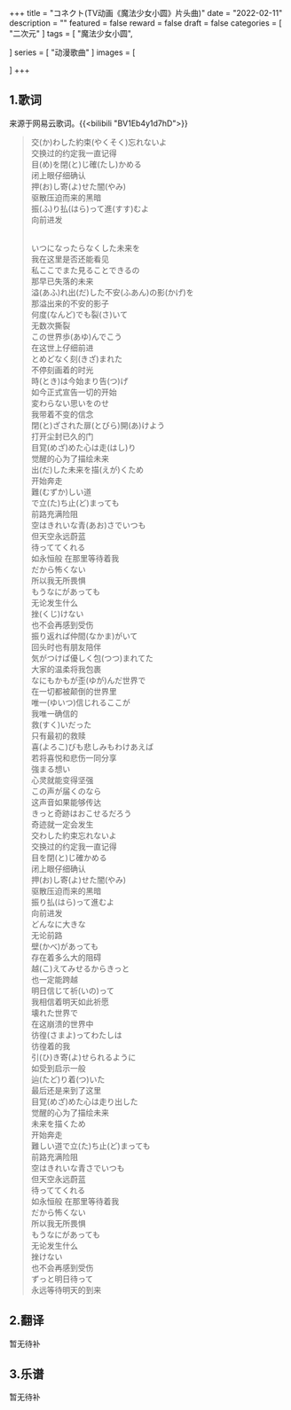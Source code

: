 +++
title = "コネクト(TV动画《魔法少女小圆》片头曲)"
date = "2022-02-11"
description = ""
featured = false
reward = false
draft = false
categories = [
  "二次元"
]
tags = [
 "魔法少女小圆",

]
series = [
 "动漫歌曲"
]
images = [

]
+++



<!--more-->

## 1.歌词

来源于网易云歌词。{{<bilibili "BV1Eb4y1d7hD">}}

> 交(か)わした約束(やくそく)忘れないよ<br>
> 交换过的约定我一直记得<br>
> 目(め)を閉(と)じ確(たし)かめる<br>
> 闭上眼仔细确认<br>
> 押(お)し寄(よ)せた闇(やみ)<br>
> 驱散压迫而来的黑暗<br>
> 振(ふ)り払(はら)って進(すす)むよ<br>
> 向前进发<br><br>
>
> いつになったらなくした未来を<br>
> 我在这里是否还能看见<br>
> 私ここでまた見ることできるの<br>
> 那早已失落的未来<br>
> 溢(あふ)れ出(だ)した不安(ふあん)の影(かげ)を<br>
> 那溢出来的不安的影子<br>
> 何度(なんど)でも裂(さ)いて<br>
> 无数次撕裂<br>
> この世界歩(あゆ)んでこう<br>
> 在这世上仔细前进<br>
> とめどなく刻(きざ)まれた<br>
> 不停刻画着的时光<br>
> 時(とき)は今始まり告(つ)げ<br>
> 如今正式宣告一切的开始<br>
> 変わらない思いをのせ<br>
> 我带着不变的信念<br>
> 閉(と)ざされた扉(とびら)開(あ)けよう<br>
> 打开尘封已久的门<br>
> 目覚(めざ)めた心は走(はし)り<br>
> 觉醒的心为了描绘未来<br>
> 出(だ)した未来を描(えが)くため<br>
> 开始奔走<br>
> 難(むずか)しい道<br>で立(た)ち止(ど)まっても<br>
> 前路充满险阻<br>
> 空はきれいな青(あお)さでいつも<br>
> 但天空永远蔚蓝<br>
> 待っててくれる<br>
> 如永恒般 在那里等待着我<br>
> だから怖くない<br>
> 所以我无所畏惧<br>
> もうなにがあっても<br>
> 无论发生什么<br>
> 挫(くじ)けない<br>
> 也不会再感到受伤<br>
> 振り返れば仲間(なかま)がいて<br>
> 回头时也有朋友陪伴<br>
> 気がつけば優しく包(つつ)まれてた<br>
> 大家的温柔将我包裹<br>
> なにもかもが歪(ゆが)んだ世界で<br>
> 在一切都被颠倒的世界里<br>
> 唯一(ゆいつ)信じれるここが<br>
> 我唯一确信的<br>
> 救(すく)いだった<br>
> 只有最初的救赎<br>
> 喜(よろこ)びも悲しみもわけあえば<br>
> 若将喜悦和悲伤一同分享<br>
> 強まる想い<br>
> 心灵就能变得坚强<br>
> この声が届くのなら<br>
> 这声音如果能够传达<br>
> きっと奇跡はおこせるだろう<br>
> 奇迹就一定会发生<br>
> 交わした約束忘れないよ<br>
> 交换过的约定我一直记得<br>
> 目を閉(と)じ確かめる<br>
> 闭上眼仔细确认<br>
> 押(お)し寄(よ)せた闇(やみ)<br>
> 驱散压迫而来的黑暗<br>
> 振り払(はら)って進むよ<br>
> 向前进发<br>
> どんなに大きな<br>
> 无论前路<br>
> 壁(かべ)があっても<br>
> 存在着多么大的阻碍<br>
> 越(こ)えてみせるからきっと<br>
> 也一定能跨越<br>
> 明日信じて祈(いの)って<br>
> 我相信着明天如此祈愿<br>
> 壊れた世界で<br>
> 在这崩溃的世界中<br>
> 彷徨(さまよ)ってわたしは<br>
> 彷徨着的我<br>
> 引(ひ)き寄(よ)せられるように<br>
> 如受到启示一般<br>
> 辿(たど)り着(つ)いた<br>
> 最后还是来到了这里<br>
> 目覚(めざ)めた心は走り出した<br>
> 觉醒的心为了描绘未来<br>
> 未来を描くため<br>
> 开始奔走<br>
> 難しい道で立(た)ち止(ど)まっても<br>
> 前路充满险阻<br>
> 空はきれいな青さでいつも<br>
> 但天空永远蔚蓝<br>
> 待っててくれる<br>
> 如永恒般 在那里等待着我<br>
> だから怖くない<br>
> 所以我无所畏惧<br>
> もうなにがあっても<br>
> 无论发生什么<br>
> 挫けない<br>
> 也不会再感到受伤<br>
> ずっと明日待って<br>
> 永远等待明天的到来<br>

## 2.翻译

暂无待补

## 3.乐谱

暂无待补